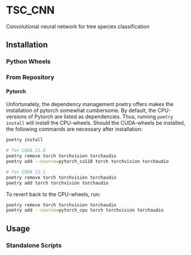 # TSC_CNN
Convolutional neural network for tree species classification

## Installation

### Python Wheels

### From Repository

#### Pytorch

Unfortunately, the dependency management poetry offers makes the installation of pytorch somewhat cumbersome. By default,
the CPU-versions of Pytorch are listed as dependencies. Thus, running `poetry install` will install the CPU-wheels.
Should the CUDA-wheels be installed, the following commands are necessary after installation:

```bash
poetry install

# for CUDA 11.8
poetry remove torch torchvision torchaudio
poetry add --source=pytorch_cu118 torch torchvision torchaudio

# for CUDA 12.1
poetry remove torch torchvision torchaudio
poetry add torch torchvision torchaudio
```

To revert back to the CPU-wheels, run:

```bash
poetry remove torch torchvision torchaudio
poetry add --source=pytorch_cpu torch torchvision torchaudio
```

## Usage

### Standalone Scripts